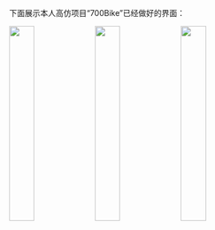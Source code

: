 下面展示本人高仿项目“700Bike”已经做好的界面：

<img src="http://images2015.cnblogs.com/blog/784420/201608/784420-20160802201927575-62301462.png" width="30%" />

<img src="http://images2015.cnblogs.com/blog/784420/201608/784420-20160802202003434-899784210.png" width="30%" />

<img src="http://images2015.cnblogs.com/blog/784420/201608/784420-20160802202708372-222294374.jpg" width="30%" />